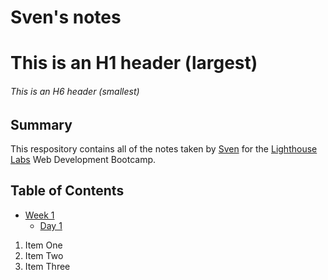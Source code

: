 # Sven's notes
# This is an H1 header (largest)
###### This is an H6 header (smallest)
## Summary
This respository contains all of the notes taken by [Sven](https://github.com/Hubzmann7) for the [Lighthouse Labs](https://www.lighthouselabs.ca/) Web Development Bootcamp.
## Table of Contents
* [Week 1](/Week_1)
  * [Day 1](/Week_1/Day_1)
1. Item One
2. Item Two
3. Item Three
